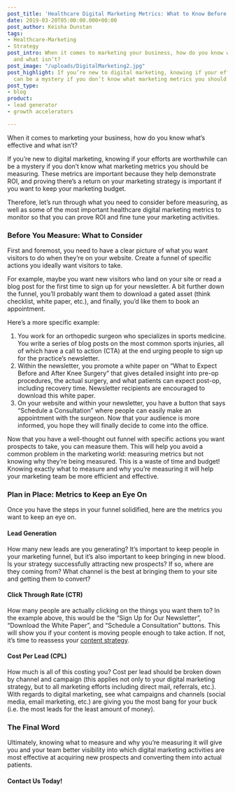 ```yaml
---
post_title: 'Healthcare Digital Marketing Metrics: What to Know Before You Measure'
date: 2019-03-20T05:00:00.000+00:00
post_author: Keisha Dunstan
tags:
- Healthcare-Marketing
- Strategy
post_intro: When it comes to marketing your business, how do you know what’s effective
  and what isn’t?
post_image: "/uploads/DigitalMarketing2.jpg"
post_highlight: If you’re new to digital marketing, knowing if your efforts are worthwhile
  can be a mystery if you don’t know what marketing metrics you should be measuring.
post_type:
- blog
product:
- lead generator
- growth accelerators

---
```

When it comes to marketing your business, how do you know what’s effective and what isn’t?

If you’re new to digital marketing, knowing if your efforts are worthwhile can be a mystery if you don’t know what marketing metrics you should be measuring. These metrics are important because they help demonstrate ROI, and proving there’s a return on your marketing strategy is important if you want to keep your marketing budget.

Therefore, let’s run through what you need to consider before measuring, as well as some of the most important healthcare digital marketing metrics to monitor so that you can prove ROI and fine tune your marketing activities.

### Before You Measure: What to Consider

First and foremost, you need to have a clear picture of what you want visitors to do when they’re on your website. Create a funnel of specific actions you ideally want visitors to take.

For example, maybe you want new visitors who land on your site or read a blog post for the first time to sign up for your newsletter. A bit further down the funnel, you’ll probably want them to download a gated asset (think checklist, white paper, etc.), and finally, you’d like them to book an appointment.

Here’s a more specific example:

1. You work for an orthopedic surgeon who specializes in sports medicine. You write a series of blog posts on the most common sports injuries, all of which have a call to action (CTA) at the end urging people to sign up for the practice’s newsletter.
2. Within the newsletter, you promote a white paper on “What to Expect Before and After Knee Surgery” that gives detailed insight into pre-op procedures, the actual surgery, and what patients can expect post-op, including recovery time. Newsletter recipients are encouraged to download this white paper.
3. On your website and within your newsletter, you have a button that says “Schedule a Consultation” where people can easily make an appointment with the surgeon. Now that your audience is more informed, you hope they will finally decide to come into the office.

Now that you have a well-thought out funnel with specific actions you want prospects to take, you can measure them. This will help you avoid a common problem in the marketing world: measuring metrics but not knowing why they’re being measured. This is a waste of time and budget! Knowing exactly what to measure and why you’re measuring it will help your marketing team be more efficient and effective.

### Plan in Place: Metrics to Keep an Eye On

Once you have the steps in your funnel solidified, here are the metrics you want to keep an eye on.

#### Lead Generation

How many new leads are you generating? It’s important to keep people in your marketing funnel, but it’s also important to keep bringing in new blood. Is your strategy successfully attracting new prospects? If so, where are they coming from? What channel is the best at bringing them to your site and getting them to convert?

#### Click Through Rate (CTR)

How many people are actually clicking on the things you want them to? In the example above, this would be the “Sign Up for Our Newsletter”, “Download the White Paper”, and “Schedule a Consultation” buttons. This will show you if your content is moving people enough to take action. If not, it’s time to reassess your [content strategy](https://doctorlogic.com/content/galleries/five-foundational-elements-of-content-marketing.html).

#### Cost Per Lead (CPL)

How much is all of this costing you? Cost per lead should be broken down by channel and campaign (this applies not only to your digital marketing strategy, but to all marketing efforts including direct mail, referrals, etc.). With regards to digital marketing, see what campaigns and channels (social media, email marketing, etc.) are giving you the most bang for your buck (i.e. the most leads for the least amount of money).

### The Final Word

Ultimately, knowing what to measure and why you’re measuring it will give you and your team better visibility into which digital marketing activities are most effective at acquiring new prospects and converting them into actual patients.

#### Contact Us Today!